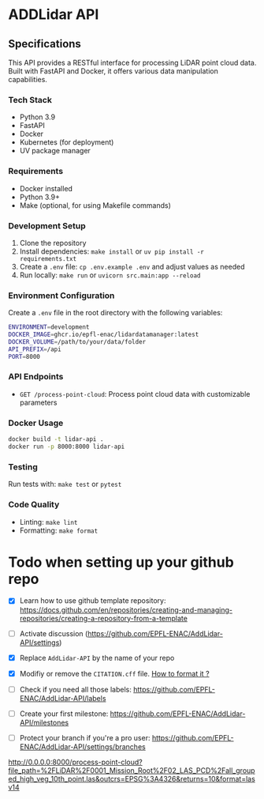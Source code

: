 # ADDLidar API

## Specifications
This API provides a RESTful interface for processing LiDAR point cloud data. Built with FastAPI and Docker, it offers various data manipulation capabilities.

### Tech Stack
- Python 3.9
- FastAPI
- Docker
- Kubernetes (for deployment)
- UV package manager

### Requirements
- Docker installed
- Python 3.9+
- Make (optional, for using Makefile commands)

### Development Setup
1. Clone the repository
2. Install dependencies: `make install` or `uv pip install -r requirements.txt`
3. Create a `.env` file: `cp .env.example .env` and adjust values as needed
4. Run locally: `make run` or `uvicorn src.main:app --reload`

### Environment Configuration
Create a `.env` file in the root directory with the following variables:
```bash
ENVIRONMENT=development
DOCKER_IMAGE=ghcr.io/epfl-enac/lidardatamanager:latest
DOCKER_VOLUME=/path/to/your/data/folder
API_PREFIX=/api
PORT=8000
```

### API Endpoints
- `GET /process-point-cloud`: Process point cloud data with customizable parameters

### Docker Usage
```bash
docker build -t lidar-api .
docker run -p 8000:8000 lidar-api
```

### Testing
Run tests with: `make test` or `pytest`

### Code Quality
- Linting: `make lint`
- Formatting: `make format`


# Todo when setting up your github repo

- [x] Learn how to use github template repository: https://docs.github.com/en/repositories/creating-and-managing-repositories/creating-a-repository-from-a-template
- [ ] Activate discussion (https://github.com/EPFL-ENAC/AddLidar-API/settings)
- [x] Replace `AddLidar-API` by the name of your repo
- [x] Modifiy or remove the `CITATION.cff` file. [How to format it ?](https://docs.github.com/en/repositories/managing-your-repositorys-settings-and-features/customizing-your-repository/about-citation-files) 
- [ ] Check if you need all those labels: https://github.com/EPFL-ENAC/AddLidar-API/labels
- [ ] Create your first milestone: https://github.com/EPFL-ENAC/AddLidar-API/milestones
- [ ] Protect your branch if you're a pro user: https://github.com/EPFL-ENAC/AddLidar-API/settings/branches




http://0.0.0.0:8000/process-point-cloud?file_path=%2FLiDAR%2F0001_Mission_Root%2F02_LAS_PCD%2Fall_grouped_high_veg_10th_point.las&outcrs=EPSG%3A4326&returns=10&format=lasv14

